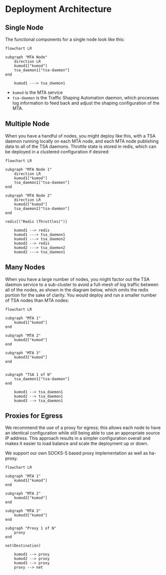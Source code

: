 # Deployment Architecture

## Single Node

The functional components for a single node look like this:

```mermaid
flowchart LR

subgraph "MTA Node"
    direction LR
    kumod1["kumod"]
    tsa_daemon1["tsa-daemon"]
end

    kumod1 ---> tsa_daemon1
```

* `kumod` is the MTA service
* `tsa-daemon` is the Traffic Shaping Automation daemon, which
  processes log information to feed back and adjust the shaping
  configuration of the MTA.

## Multiple Node

When you have a handful of nodes, you might deploy like this, with
a TSA daemon running locally on each MTA node, and each MTA node
publishing data to all of the TSA daemons.  Throttle state is
stored in redis, which can be deployed in a clustered configuration
if desired:

```mermaid
flowchart LR

subgraph "MTA Node 1"
    direction LR
    kumod1["kumod"]
    tsa_daemon1["tsa-daemon"]
end

subgraph "MTA Node 2"
    direction LR
    kumod2["kumod"]
    tsa_daemon2["tsa-daemon"]
end

redis[("Redis (Throttles)")]

    kumod1 --> redis
    kumod1 ---> tsa_daemon1
    kumod1 ---> tsa_daemon2
    kumod2 --> redis
    kumod2 ---> tsa_daemon2
    kumod2 ---> tsa_daemon1

```

## Many Nodes

When you have a large number of nodes, you might factor out the TSA
daemon service to a sub-cluster to avoid a full-mesh of log traffic
between all of the nodes, as shown in the diagram below, which omits
the redis portion for the sake of clarity. You would deploy and run
a smaller number of TSA nodes than MTA nodes:

```mermaid
flowchart LR

subgraph "MTA 1"
    kumod1["kumod"]
end

subgraph "MTA 2"
    kumod2["kumod"]
end

subgraph "MTA 3"
    kumod3["kumod"]
end


subgraph "TSA 1 of N"
    tsa_daemon1["tsa-daemon"]
end

    kumod1 --> tsa_daemon1
    kumod2 --> tsa_daemon1
    kumod3 --> tsa_daemon1

```

## Proxies for Egress

We recommend the use of a proxy for egress; this allows each node
to have an identical configuration while still being able to use
an appropriate source IP address. This approach results in
a simpler configuration overall and makes it easier to load
balance and scale the deployment up or down.

We support our own SOCKS-5 based proxy implementation as well
as ha-proxy.

```mermaid
flowchart LR

subgraph "MTA 1"
    kumod1["kumod"]
end

subgraph "MTA 2"
    kumod2["kumod"]
end

subgraph "MTA 3"
    kumod3["kumod"]
end

subgraph "Proxy 1 of N"
    proxy
end

net(Destination)

    kumod1 --> proxy
    kumod2 --> proxy
    kumod3 --> proxy
    proxy --> net
```

